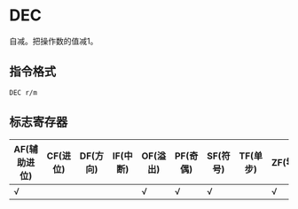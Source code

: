 # DEC
自减。把操作数的值减1。

## 指令格式
```
DEC r/m
```

## 标志寄存器
| AF(辅助进位) | CF(进位) | DF(方向) | IF(中断) | OF(溢出) | PF(奇偶) | SF(符号) | TF(单步) | ZF(零) |
|---|---|---|---|---|---|---|---|---|
| √ |  |  |  | √ | √ | √ |  | √ |